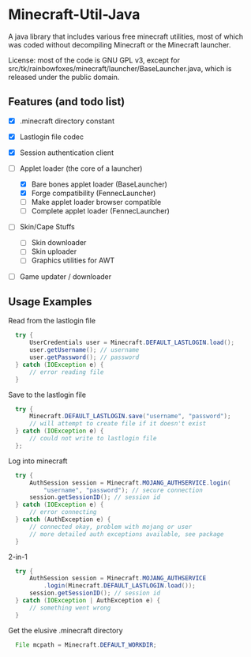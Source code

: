 Minecraft-Util-Java
===================

A java library that includes various free minecraft utilities, most of which was coded without decompiling Minecraft or the Minecraft launcher.

License: most of the code is GNU GPL v3, except for src/tk/rainbowfoxes/minecraft/launcher/BaseLauncher.java, which is released under the public domain.

Features (and todo list)
------------------------

- [x] .minecraft directory constant
- [x] Lastlogin file codec
- [x] Session authentication client 
- [ ] Applet loader (the core of a launcher)
    - [x] Bare bones applet loader (BaseLauncher)
    - [x] Forge compatibility (FennecLauncher)
    - [ ] Make applet loader browser compatible
    - [ ] Complete applet loader (FennecLauncher)
- [ ] Skin/Cape Stuffs
    - [ ] Skin downloader
    - [ ] Skin uploader
    - [ ] Graphics utilities for AWT
- [ ] Game updater / downloader


Usage Examples
--------------

Read from the lastlogin file
```java
  try {
      UserCredentials user = Minecraft.DEFAULT_LASTLOGIN.load();
      user.getUsername(); // username
      user.getPassword(); // password
  } catch (IOException e) {
      // error reading file
  }
```

Save to the lastlogin file
```java
  try {
      Minecraft.DEFAULT_LASTLOGIN.save("username", "password");
      // will attempt to create file if it doesn't exist
  } catch (IOException e) {
      // could not write to lastlogin file
  };
```

Log into minecraft
```java
  try {
      AuthSession session = Minecraft.MOJANG_AUTHSERVICE.login(
          "username", "password"); // secure connection
      session.getSessionID(); // session id
  } catch (IOException e) {
      // error connecting
  } catch (AuthException e) {
      // connected okay, problem with mojang or user
      // more detailed auth exceptions available, see package
  }
```

2-in-1
```java
  try {
      AuthSession session = Minecraft.MOJANG_AUTHSERVICE
          .login(Minecraft.DEFAULT_LASTLOGIN.load());
      session.getSessionID(); // session id
  } catch (IOException | AuthException e) {
      // something went wrong
  }
```

Get the elusive .minecraft directory
```java
  File mcpath = Minecraft.DEFAULT_WORKDIR;
```
